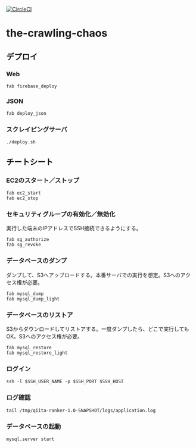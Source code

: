 [![CircleCI](https://circleci.com/gh/tmknom/the-crawling-chaos.svg?style=svg)](https://circleci.com/gh/tmknom/the-crawling-chaos)

# the-crawling-chaos

## デプロイ

### Web

```
fab firebase_deploy
```

### JSON

```
fab deploy_json
```

### スクレイピングサーバ

```
./deploy.sh
```

## チートシート

### EC2のスタート／ストップ

```
fab ec2_start
fab ec2_stop
```

### セキュリティグループの有効化／無効化

実行した端末のIPアドレスでSSH接続できるようにする。

```
fab sg_authorize
fab sg_revoke
```

### データベースのダンプ

ダンプして、S3へアップロードする。本番サーバでの実行を想定。S3へのアクセス権が必要。

```
fab mysql_dump
fab mysql_dump_light
```

### データベースのリストア

S3からダウンロードしてリストアする。一度ダンプしたら、どこで実行してもOK。S3へのアクセス権が必要。

```
fab mysql_restore
fab mysql_restore_light
```

### ログイン

```
ssh -l $SSH_USER_NAME -p $SSH_PORT $SSH_HOST
```

### ログ確認

```
tail /tmp/qiita-ranker-1.0-SNAPSHOT/logs/application.log
```

### データベースの起動

```
mysql.server start
```
